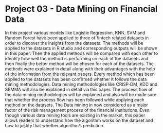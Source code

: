 ﻿# Project 03 - Data Mining on Financial Data
 
In this project various models like Logistic Regression, KNN, SVM and Random Forest have been applied to three of fintech related datasets in order to discover the insights from the datasets. The methods will be applied to the datasets in R studio and corresponding outputs will be shown in this paper. Then the applied methods will be compared with each other to identify how well the method is performing on each of the datasets and then finally the better method will be chosen for each of the datasets. The methods were explained in detail along with their advantages with the help of the information from the relevant papers. Every method which has been applied to the datasets has been confirmed whether it follows the data mining methodologies. Data mining methodologies like CRISP-DM, KDD and SEMMA will also be explained in detail via this paper. The process flow of the data mining methodologies will be explained and also will be made sure that whether the process flow has been followed while applying each method on the datasets. The Data mining in now considered as a major factor of the risk management process of the financial institutions. Even though various data mining tools are existing in the market, this paper allows readers to understand how the algorithm works on the dataset and how to justify that whether algorithm’s prediction.
